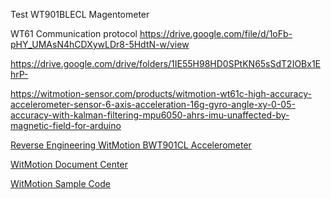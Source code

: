 Test WT901BLECL Magentometer

WT61 Communication protocol
https://drive.google.com/file/d/1oFb-pHY_UMAsN4hCDXywLDr8-5HdtN-w/view

https://drive.google.com/drive/folders/1IE55H98HD0SPtKN65sSdT2IOBx1EhrP-

https://witmotion-sensor.com/products/witmotion-wt61c-high-accuracy-accelerometer-sensor-6-axis-acceleration-16g-gyro-angle-xy-0-05-accuracy-with-kalman-filtering-mpu6050-ahrs-imu-unaffected-by-magnetic-field-for-arduino

[Reverse Engineering WitMotion BWT901CL Accelerometer](https://github.com/jurassic-marc/witmotion-bwt901cl-accelerometer-reverse-engineer)

[WitMotion Document Center](https://drive.google.com/drive/u/0/folders/1I6sBC-8Q3_vtY-GrFDZbWJZJFk7UnNfO)

[WitMotion Sample Code](https://drive.google.com/drive/u/0/folders/1p1aHEb78HDBCXsFlAyqGE_lVG09o_K5N)
